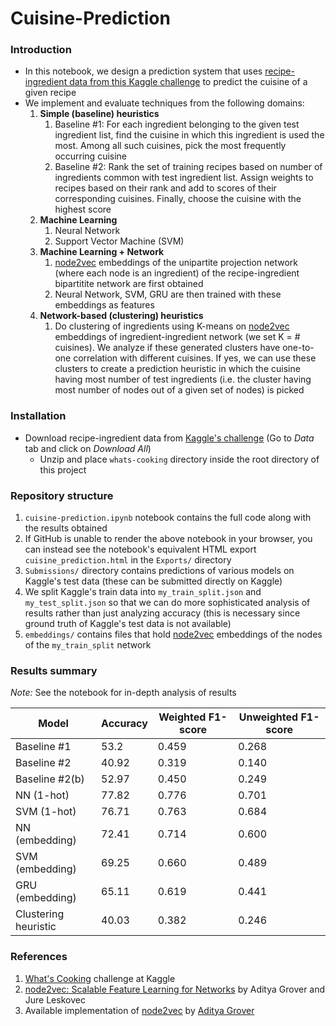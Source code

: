 # Cuisine-Prediction

### Introduction
- In this notebook, we design a prediction system that uses [recipe-ingredient data from this Kaggle challenge](https://www.kaggle.com/c/whats-cooking) to predict the cuisine of a given recipe
- We implement and evaluate techniques from the following domains:
    1. **Simple (baseline) heuristics**
        1. Baseline #1: For each ingredient belonging to the given test ingredient list, find the cuisine in which this ingredient is used the most. Among all such cuisines, pick the most frequently occurring cuisine
        2. Baseline #2: Rank the set of training recipes based on number of ingredients common with test ingredient list. Assign weights to recipes based on their rank and add to scores of their corresponding cuisines. Finally, choose the cuisine with the highest score
    2. **Machine Learning**
        1. Neural Network
        2. Support Vector Machine (SVM)
    3. **Machine Learning + Network**
        1. [node2vec](https://github.com/aditya-grover/node2vec) embeddings of the unipartite projection network (where each node is an ingredient) of the recipe-ingredient bipartitite network are first obtained
        1. Neural Network, SVM, GRU are then trained with these embeddings as features 
    4. **Network-based (clustering) heuristics**
        1. Do clustering of ingredients using K-means on [node2vec](https://github.com/aditya-grover/node2vec) embeddings of ingredient-ingredient network (we set K = # cuisines). We analyze if these generated clusters have one-to-one correlation with different cuisines. If yes, we can use these clusters to create a prediction heuristic in which the cuisine having most number of test ingredients (i.e. the cluster having most number of nodes out of a given set of nodes) is picked

### Installation
- Download recipe-ingredient data from [Kaggle's challenge](https://www.kaggle.com/c/whats-cooking) (Go to _Data_ tab and click on _Download All_)
    -   Unzip and place `whats-cooking` directory inside the root directory of this project

### Repository structure
1. `cuisine-prediction.ipynb` notebook contains the full code along with the results obtained
2. If GitHub is unable to render the above notebook in your browser, you can instead see the notebook's equivalent HTML export `cuisine_prediction.html` in the `Exports/` directory
3. `Submissions/` directory contains predictions of various models on Kaggle's test data (these can be submitted directly on Kaggle)
4. We split Kaggle's train data into `my_train_split.json` and `my_test_split.json` so that we can do more sophisticated analysis of results rather than just analyzing accuracy (this is necessary since ground truth of Kaggle's test data is not available)
5. `embeddings/` contains files that hold [node2vec](https://github.com/aditya-grover/node2vec) embeddings of the nodes of the `my_train_split` network

### Results summary
_Note:_ See the notebook for in-depth analysis of results

| Model                | Accuracy | Weighted F1-score | Unweighted F1-score |
|----------------------|----------|-------------------|---------------------|
| Baseline #1          | 53.2     | 0.459             | 0.268               |
| Baseline #2          | 40.92    | 0.319             | 0.140               |
| Baseline #2(b)       | 52.97    | 0.450             | 0.249               |
| NN (1-hot)           | 77.82    | 0.776             | 0.701               |
| SVM (1-hot)          | 76.71    | 0.763             | 0.684               |
| NN (embedding)       | 72.41    | 0.714             | 0.600               |
| SVM (embedding)      | 69.25    | 0.660             | 0.489               |
| GRU (embedding)      | 65.11    | 0.619             | 0.441               |
| Clustering heuristic | 40.03    | 0.382             | 0.246               |

### References
1. [What's Cooking](https://www.kaggle.com/c/whats-cooking) challenge at Kaggle
2. [node2vec: Scalable Feature Learning for Networks](https://cs.stanford.edu/~jure/pubs/node2vec-kdd16.pdf) by Aditya Grover and Jure Leskovec
3. Available implementation of [node2vec](https://github.com/aditya-grover/node2vec) by [Aditya Grover](https://github.com/aditya-grover)
